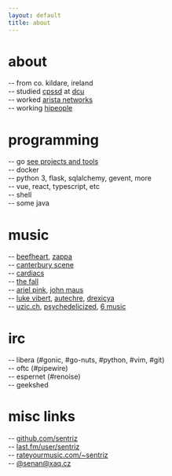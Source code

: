 ```yaml
---
layout: default
title: about
---
```


# about

-- from co. kildare, ireland  
-- studied [cpssd](https://cpssd.net/) at [dcu](https://www.dcu.ie/)  
-- worked [arista networks](https://www.arista.com/)  
-- working [hipeople](https://www.hipeople.io/)

# programming

-- go [see projects and tools](https://go.senan.xyz)  
-- docker  
-- python 3, flask, sqlalchemy, gevent, more  
-- vue, react, typescript, etc  
-- shell  
-- some java

# music

-- [beefheart](http://open.spotify.com/album/0dfhgsfkg7g58cke33glah), [zappa](http://open.spotify.com/artist/6ra4giogczqzmoauecftgn)  
-- [canterbury scene](https://en.wikipedia.org/wiki/canterbury_scene)  
-- [cardiacs](https://www.youtube.com/watch?v=gNdnOTvGbJQ)  
-- [the fall](https://www.youtube.com/watch?v=YgA6v3DORY4)  
-- [ariel pink](https://www.youtube.com/watch?v=q05ERtorg4c&list=PLF4B81C8B3D576A63), [john maus](https://www.youtube.com/watch?v=4mxQJyjDrOM)  
-- [luke vibert](https://www.youtube.com/watch?v=yR1Mlj_Rd60), [autechre](https://www.youtube.com/watch?v=3ZU9z9Jyhfs), [drexicya](https://www.youtube.com/watch?v=5k6wmU8kTg4)  
-- [uzic.ch](http://stream.uzic.ch:9010/), [psychedelicized](http://199.58.160.146:8006/), [6 music](http://bbcmedia.ic.llnwd.net/stream/bbcmedia_6music_mf_p?s=1469283931&e=1469298331&h=4423c0d9919cfee73a82c1de6178bc84)

# irc

-- libera (#gonic, #go-nuts, #python, #vim, #git)  
-- oftc (#pipewire)  
-- espernet (#renoise)  
-- geekshed

# misc links

-- [github.com/sentriz](https://github.com/sentriz)  
-- [last.fm/user/sentriz](https://last.fm/user/sentriz)  
-- [rateyourmusic.com/~sentriz](https://rateyourmusic.com/~sentriz)  
-- [@senan@xaq.cz](https://social.xaq.cz/@senan)
